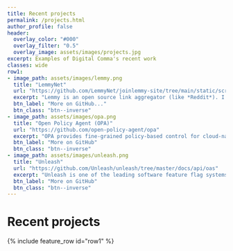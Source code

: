 ```yaml
---
title: Recent projects
permalink: /projects.html
author_profile: false
header:
  overlay_color: "#000"
  overlay_filter: "0.5"
  overlay_image: assets/images/projects.jpg
excerpt: Examples of Digital Comma's recent work
classes: wide
row1:
- image_path: assets/images/lemmy.png
  title: "LemmyNet"
  url: "https://github.com/LemmyNet/joinlemmy-site/tree/main/static/scripts"
  excerpt: "Lemmy is an open source link aggregator (like *Reddit*). I generated an AsyncAPI specification for their WebSocket interface"
  btn_label: "More on GitHub..."
  btn_class: "btn--inverse"
- image_path: assets/images/opa.png
  title: "Open Policy Agent (OPA)"
  url: "https://github.com/open-policy-agent/opa"
  excerpt: "OPA provides fine-grained policy-based control for cloud-native environments. I generated their Open API specification (deployed using Redoc)."
  btn_label: "More on GitHub"
  btn_class: "btn--inverse"
- image_path: assets/images/unleash.png
  title: "Unleash"
  url: "https://github.com/Unleash/unleash/tree/master/docs/api/oas"
  excerpt: "Unleash is one of the leading software feature flag systems. I generated their Open API specification (deployed using a combination of Redoc, Swagger UI and Postman) and also worked on some of their marketing materials."
  btn_label: "More on GitHub"
  btn_class: "btn--inverse"
---
```


# Recent projects

{% include feature_row id="row1" %}

